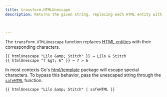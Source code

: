 ```yaml
---
title: transform.HTMLUnescape
description: Returns the given string, replacing each HTML entity with its corresponding character.



---
```


The `transform.HTMLUnescape` function replaces [HTML entities] with their corresponding characters.

```go-html-template
{{ htmlUnescape "Lilo &amp; Stitch" }} → Lilo & Stitch
{{ htmlUnescape "7 &gt; 6" }} → 7 > 6
```

In most contexts Go's [html/template] package will escape special characters. To bypass this behavior, pass the unescaped string through the [`safeHTML`] function.

```go-html-template
{{ htmlUnescape "Lilo &amp; Stitch" | safeHTML }}
```

[`safehtml`]: /functions/safe/html/
[html entities]: https://developer.mozilla.org/en-us/docs/glossary/entity
[html/template]: https://pkg.go.dev/html/template
